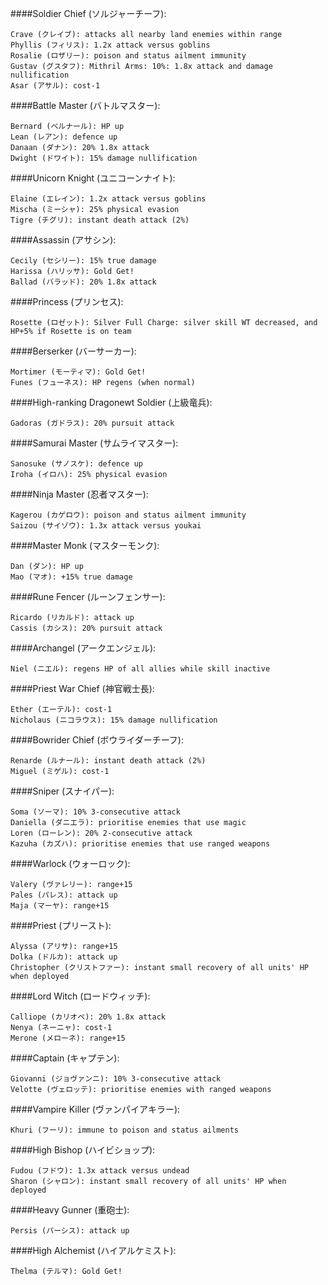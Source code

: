 ####Soldier Chief (ソルジャーチーフ):
```
Crave (クレイブ): attacks all nearby land enemies within range
Phyllis (フィリス): 1.2x attack versus goblins
Rosalie (ロザリー): poison and status ailment immunity
Gustav (グスタフ): Mithril Arms: 10%: 1.8x attack and damage nullification
Asar (アサル): cost-1
```

####Battle Master (バトルマスター):
```
Bernard (ベルナール): HP up
Lean (レアン): defence up
Danaan (ダナン): 20% 1.8x attack
Dwight (ドワイト): 15% damage nullification
```

####Unicorn Knight (ユニコーンナイト):
```
Elaine (エレイン): 1.2x attack versus goblins
Mischa (ミーシャ): 25% physical evasion
Tigre (チグリ): instant death attack (2%)
```

####Assassin (アサシン):
```
Cecily (セシリー): 15% true damage
Harissa (ハリッサ): Gold Get!
Ballad (バラッド): 20% 1.8x attack
```

####Princess (プリンセス):
```
Rosette (ロゼット): Silver Full Charge: silver skill WT decreased, and HP+5% if Rosette is on team
```

####Berserker (バーサーカー):
```
Mortimer (モーティマ): Gold Get!
Funes (フューネス): HP regens (when normal)
```

####High-ranking Dragonewt Soldier (上級竜兵):
```
Gadoras (ガドラス): 20% pursuit attack
```

####Samurai Master (サムライマスター):
```
Sanosuke (サノスケ): defence up
Iroha (イロハ): 25% physical evasion
```

####Ninja Master (忍者マスター):
```
Kagerou (カゲロウ): poison and status ailment immunity
Saizou (サイゾウ): 1.3x attack versus youkai
```

####Master Monk (マスターモンク):
```
Dan (ダン): HP up
Mao (マオ): +15% true damage
```

####Rune Fencer (ルーンフェンサー):
```
Ricardo (リカルド): attack up
Cassis (カシス): 20% pursuit attack
```

####Archangel (アークエンジェル):
```
Niel (ニエル): regens HP of all allies while skill inactive
```

####Priest War Chief (神官戦士長):
```
Ether (エーテル): cost-1
Nicholaus (ニコラウス): 15% damage nullification
```

####Bowrider Chief (ボウライダーチーフ):
```
Renarde (ルナール): instant death attack (2%)
Miguel (ミゲル): cost-1
```

####Sniper (スナイパー):
```
Soma (ソーマ): 10% 3-consecutive attack
Daniella (ダニエラ): prioritise enemies that use magic
Loren (ローレン): 20% 2-consecutive attack
Kazuha (カズハ): prioritise enemies that use ranged weapons
```

####Warlock (ウォーロック):
```
Valery (ヴァレリー): range+15
Pales (パレス): attack up
Maja (マーヤ): range+15
```

####Priest (プリースト):
```
Alyssa (アリサ): range+15
Dolka (ドルカ): attack up
Christopher (クリストファー): instant small recovery of all units' HP when deployed
```

####Lord Witch (ロードウィッチ):
```
Calliope (カリオペ): 20% 1.8x attack
Nenya (ネーニャ): cost-1
Merone (メローネ): range+15
```

####Captain (キャプテン):
```
Giovanni (ジョヴァンニ): 10% 3-consecutive attack
Velotte (ヴェロッテ): prioritise enemies with ranged weapons
```

####Vampire Killer (ヴァンパイアキラー):
```
Khuri (フーリ): immune to poison and status ailments
```

####High Bishop (ハイビショップ):
```
Fudou (フドウ): 1.3x attack versus undead
Sharon (シャロン): instant small recovery of all units' HP when deployed
```

####Heavy Gunner (重砲士):
```
Persis (パーシス): attack up
```

####High Alchemist (ハイアルケミスト):
```
Thelma (テルマ): Gold Get!
```
